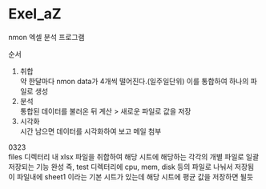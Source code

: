 # Exel_aZ
nmon 엑셀 분석 프로그램

순서
1. 취합  
   약 한달마다 nmon data가 4개씩 떨어진다.(일주일단위) 이를 통합하여 하나의 파일로 생성
2. 분석  
   통합된 데이터를 불러온 뒤 계산 > 새로운 파일로 값을 저장
3. 시각화  
   시간 남으면 데이터를 시각화하여 보고 메일 첨부

0323  
files 디렉터리 내 xlsx 파일을 취합하여 해당 시트에 해당하는 각각의 개별 파일로 일괄 저장되는 기능 완성 
즉, test 디렉터리에 cpu, mem, disk 등의 파일로 나눠서 저장됨  
이 파일내에 sheet1 이라는 기본 시트가 있는데 해당 시트에 평균 값을 저장하면 될듯  
